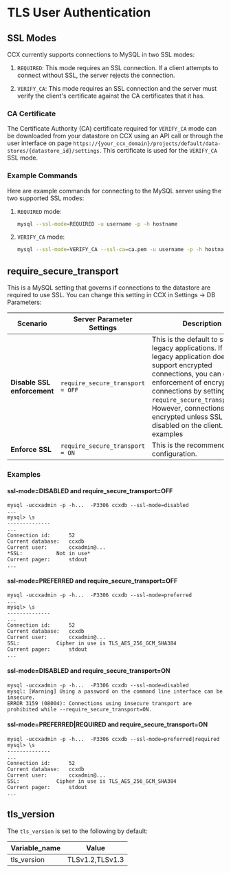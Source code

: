 # TLS User Authentication

## SSL Modes

CCX currently supports connections to MySQL in two SSL modes:

1. `REQUIRED`: This mode requires an SSL connection. If a client attempts to connect without SSL, the server rejects the connection.

2. `VERIFY_CA`: This mode requires an SSL connection and the server must verify the client's certificate against the CA certificates that it has.

### CA Certificate

The Certificate Authority (CA) certificate required for `VERIFY_CA` mode can be downloaded from your datastore on CCX using an API call or through the user interface on page `https://{your_ccx_domain}/projects/default/data-stores/{datastore_id}/settings`.
This certificate is used for the `VERIFY_CA` SSL mode.

### Example Commands

Here are example commands for connecting to the MySQL server using the two supported SSL modes:

1. `REQUIRED` mode:

    ```bash
    mysql --ssl-mode=REQUIRED -u username -p -h hostname
    ```

2. `VERIFY_CA` mode:

    ```bash
    mysql --ssl-mode=VERIFY_CA --ssl-ca=ca.pem -u username -p -h hostname
    ```

## require_secure_transport

This is a MySQL setting that governs if connections to the datastore are required to use SSL. You can change this setting in CCX in Settings -> DB Parameters:

| Scenario                    | Server Parameter Settings        | Description                                                                                                                                                                                                                                                                                                 |
| --------------------------- | -------------------------------- | ----------------------------------------------------------------------------------------------------------------------------------------------------------------------------------------------------------------------------------------------------------------------------------------------------------- |
| **Disable SSL enforcement** | `require_secure_transport = OFF` | This is the default to support legacy applications. If your legacy application doesn't support encrypted connections, you can disable enforcement of encrypted connections by setting `require_secure_transport=OFF`. However, connections are encrypted unless SSL is disabled on the client. See examples |
| **Enforce SSL**             | `require_secure_transport = ON`  | This is the recommended configuration.                                                                                                                                                                                                                                                                      |

### Examples

#### ssl-mode=DISABLED and require_secure_transport=OFF

```
mysql -uccxadmin -p -h...  -P3306 ccxdb --ssl-mode=disabled
...
mysql> \s
--------------
...
Connection id:		52
Current database:	ccxdb
Current user:		ccxadmin@...
*SSL:			Not in use*
Current pager:		stdout
...
```

#### ssl-mode=PREFERRED and require_secure_transport=OFF

```
mysql -uccxadmin -p -h...  -P3306 ccxdb --ssl-mode=preferred
...
mysql> \s
--------------
...
Connection id:		52
Current database:	ccxdb
Current user:		ccxadmin@...
SSL:			Cipher in use is TLS_AES_256_GCM_SHA384
Current pager:		stdout
...
```

#### ssl-mode=DISABLED and require_secure_transport=ON

```
mysql -uccxadmin -p -h...  -P3306 ccxdb --ssl-mode=disabled
mysql: [Warning] Using a password on the command line interface can be insecure.
ERROR 3159 (08004): Connections using insecure transport are prohibited while --require_secure_transport=ON.
```

#### ssl-mode=PREFERRED|REQUIRED and require_secure_transport=ON

```
mysql -uccxadmin -p -h...  -P3306 ccxdb --ssl-mode=preferred|required
mysql> \s
--------------
...
Connection id:		52
Current database:	ccxdb
Current user:		ccxadmin@...
SSL:			Cipher in use is TLS_AES_256_GCM_SHA384
Current pager:		stdout
...
```

## tls_version

The `tls_version` is set to the following by default:

| Variable_name | Value           |
| ------------- | --------------- |
| tls_version   | TLSv1.2,TLSv1.3 |
